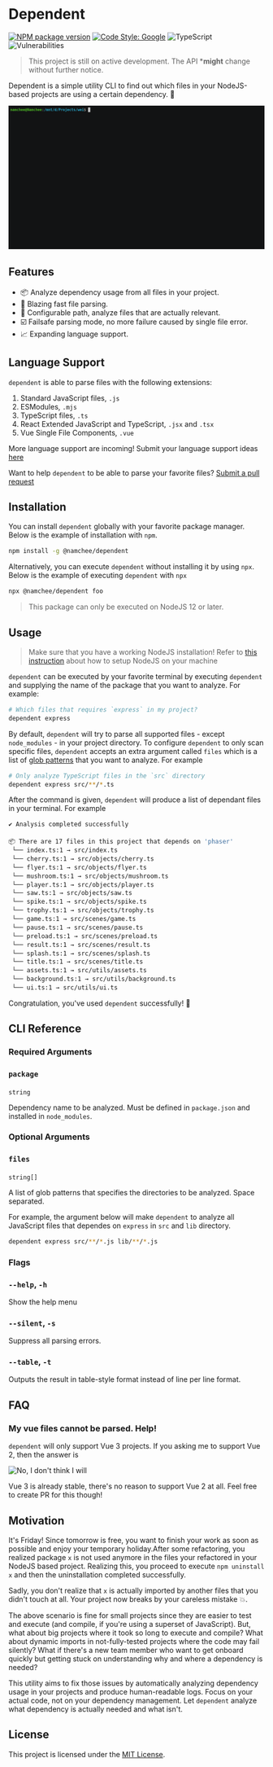# Dependent

[![NPM package version](https://img.shields.io/npm/v/@namchee/dependent)](https://www.npmjs.com/package/@namchee/dependent) [![Code Style: Google](https://img.shields.io/badge/code%20style-google-blueviolet.svg)](https://github.com/google/gts) ![TypeScript](https://img.shields.io/badge/%3C%2F%3E-TypeScript-%230074c1.svg) ![Vulnerabilities](https://img.shields.io/snyk/vulnerabilities/github/namchee/dependent)

> This project is still on active development. The API ***might** change without further notice.

Dependent is a simple utility CLI to find out which files in your NodeJS-based projects are using a certain dependency. 🚀

![Demo](docs/demo.gif)

## Features

- 📦 Analyze dependency usage from all files in your project.
- 🚀 Blazing fast file parsing.
- 📁 Configurable path, analyze files that are actually relevant.
- ☑️ Failsafe parsing mode, no more failure caused by single file error.
- 📈 Expanding language support.

## Language Support

`dependent` is able to parse files with the following extensions:

1. Standard JavaScript files, `.js`
2. ESModules, `.mjs`
3. TypeScript files, `.ts`
4. React Extended JavaScript and TypeScript, `.jsx` and `.tsx`
5. Vue Single File Components, `.vue`

More language support are incoming! Submit your language support ideas [here](https://github.com/Namchee/dependent/issues/new/choose)

Want to help `dependent` to be able to parse your favorite files? [Submit a pull request](https://github.com/Namchee/dependent/pulls)
## Installation

You can install `dependent` globally with your favorite package manager. Below is the example of installation with `npm`.

```bash
npm install -g @namchee/dependent
```

Alternatively, you can execute `dependent` without installing it by using `npx`. Below is the example of executing `dependent` with `npx`

```bash
npx @namchee/dependent foo
```

> This package can only be executed on NodeJS 12 or later.

## Usage

> Make sure that you have a working NodeJS installation! Refer to [this instruction](https://nodejs.org/en/download/) about how to setup NodeJS on your machine

`dependent` can be executed by your favorite terminal by executing `dependent` and supplying the name of the package that you want to analyze. For example:

```bash
# Which files that requires `express` in my project?
dependent express
```

By default, `dependent` will try to parse all supported files - except `node_modules` - in your project directory. To configure `dependent` to only scan specific files, `dependent` accepts an extra argument called `files` which is a list of [glob patterns](https://en.wikipedia.org/wiki/Glob_(programming)) that you want to analyze. For example

```bash
# Only analyze TypeScript files in the `src` directory
dependent express src/**/*.ts
```

After the command is given, `dependent` will produce a list of dependant files in your terminal. For example

```bash
✔ Analysis completed successfully

📦 There are 17 files in this project that depends on 'phaser'
 └── index.ts:1 → src/index.ts
 └── cherry.ts:1 → src/objects/cherry.ts
 └── flyer.ts:1 → src/objects/flyer.ts
 └── mushroom.ts:1 → src/objects/mushroom.ts
 └── player.ts:1 → src/objects/player.ts
 └── saw.ts:1 → src/objects/saw.ts
 └── spike.ts:1 → src/objects/spike.ts
 └── trophy.ts:1 → src/objects/trophy.ts
 └── game.ts:1 → src/scenes/game.ts
 └── pause.ts:1 → src/scenes/pause.ts
 └── preload.ts:1 → src/scenes/preload.ts
 └── result.ts:1 → src/scenes/result.ts
 └── splash.ts:1 → src/scenes/splash.ts
 └── title.ts:1 → src/scenes/title.ts
 └── assets.ts:1 → src/utils/assets.ts
 └── background.ts:1 → src/utils/background.ts
 └── ui.ts:1 → src/utils/ui.ts
```

Congratulation, you've used `dependent` successfully! 🎉

## CLI Reference

### Required Arguments

### `package`

`string`

Dependency name to be analyzed. Must be defined in `package.json` and installed in `node_modules`.

### Optional Arguments

### `files`

`string[]`

A list of glob patterns that specifies the directories to be analyzed. Space separated.

For example, the argument below will make `dependent` to analyze all JavaScript files that dependes on `express`
in `src` and `lib` directory.

```bash
dependent express src/**/*.js lib/**/*.js
```

### Flags

### `--help`, `-h`

Show the help menu

### `--silent`, `-s`

Suppress all parsing errors.

### `--table`, `-t`

Outputs the result in table-style format instead of line per line format.

## FAQ

### My vue files cannot be parsed. Help!

`dependent` will only support Vue 3 projects. If you asking me to support Vue 2, then the answer is

![No, I don't think I will](https://i.ytimg.com/vi/WIiHrfQq-bo/maxresdefault.jpg)

Vue 3 is already stable, there's no reason to support Vue 2 at all. Feel free to create PR for this though!

## Motivation

It's Friday! Since tomorrow is free, you want to finish your work as soon as possible and enjoy your temporary holiday.After some refactoring, you realized package `x` is not used anymore in the files your refactored in your NodeJS based project. Realizing this, you proceed to execute `npm uninstall x` and then the uninstallation completed successfully.

Sadly, you don't realize that `x` is actually imported by another files that you didn't touch at all. Your project now breaks by your careless mistake 💥.

The above scenario is fine for small projects since they are easier to test and execute (and compile, if you're using a superset of JavaScript). But, what about big projects where it took so long to execute and compile? What about dynamic imports in not-fully-tested projects where the code may fail silently? What if there's a new team member who want to get onboard quickly but getting stuck on understanding why and where a dependency is needed?

This utility aims to fix those issues by automatically analyzing dependency usage in your projects and produce human-readable logs. Focus on your actual code, not on your dependency management. Let `dependent` analyze what dependency is actually needed and what isn't.

## License

This project is licensed under the [MIT License](./LICENSE).
